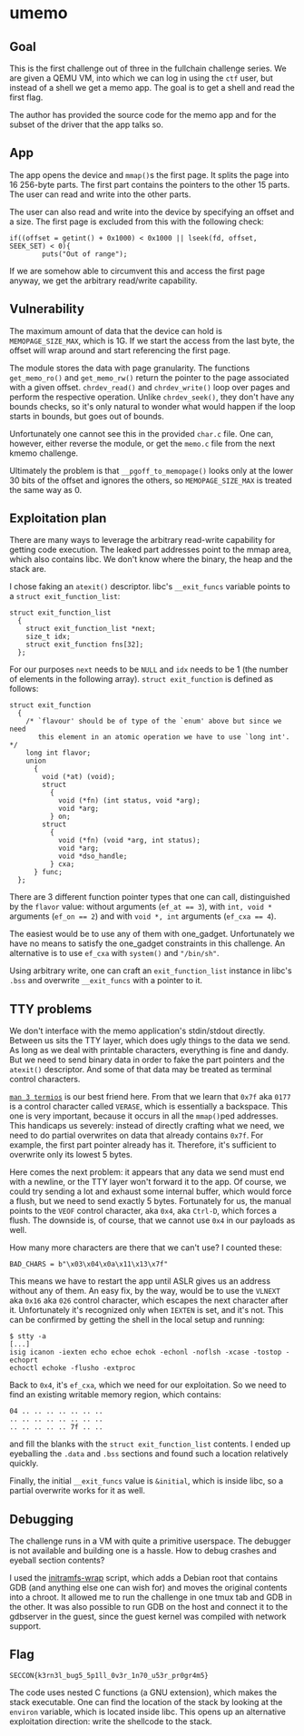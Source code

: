 # umemo

## Goal

This is the first challenge out of three in the fullchain challenge series. We
are given a QEMU VM, into which we can log in using the `ctf` user, but instead
of a shell we get a memo app. The goal is to get a shell and read the first
flag.

The author has provided the source code for the memo app and for the subset of
the driver that the app talks so.

## App

The app opens the device and `mmap()`s the first page. It splits the page into
16 256-byte parts. The first part contains the pointers to the other 15 parts.
The user can read and write into the other parts.

The user can also read and write into the device by specifying an offset and a
size. The first page is excluded from this with the following check:

```
if((offset = getint() + 0x1000) < 0x1000 || lseek(fd, offset, SEEK_SET) < 0){
        puts("Out of range");
```

If we are somehow able to circumvent this and access the first page anyway, we
get the arbitrary read/write capability.

## Vulnerability

The maximum amount of data that the device can hold is `MEMOPAGE_SIZE_MAX`,
which is 1G. If we start the access from the last byte, the offset will wrap
around and start referencing the first page.

The module stores the data with page granularity. The functions `get_memo_ro()`
and `get_memo_rw()` return the pointer to the page associated with a given
offset. `chrdev_read()` and `chrdev_write()` loop over pages and perform the
respective operation. Unlike `chrdev_seek()`, they don't have any bounds
checks, so it's only natural to wonder what would happen if the loop starts in
bounds, but goes out of bounds.

Unfortunately one cannot see this in the provided `char.c` file. One can,
however, either reverse the module, or get the `memo.c` file from the next
kmemo challenge.

Ultimately the problem is that `__pgoff_to_memopage()` looks only at the lower
30 bits of the offset and ignores the others, so `MEMOPAGE_SIZE_MAX` is treated
the same way as 0.

## Exploitation plan

There are many ways to leverage the arbitrary read-write capability for getting
code execution. The leaked part addresses point to the mmap area, which also
contains libc. We don't know where the binary, the heap and the stack are.

I chose faking an `atexit()` descriptor. libc's `__exit_funcs` variable points
to a `struct exit_function_list`:

```
struct exit_function_list
  {
    struct exit_function_list *next;
    size_t idx;
    struct exit_function fns[32];
  };
```

For our purposes `next` needs to be `NULL` and `idx` needs to be 1 (the number
of elements in the following array). `struct exit_function` is defined as
follows:

```
struct exit_function
  {
    /* `flavour' should be of type of the `enum' above but since we need
       this element in an atomic operation we have to use `long int'.  */
    long int flavor;
    union
      {
        void (*at) (void);
        struct
          {
            void (*fn) (int status, void *arg);
            void *arg;
          } on;
        struct
          {
            void (*fn) (void *arg, int status);
            void *arg;
            void *dso_handle;
          } cxa;
      } func;
  };
```

There are 3 different function pointer types that one can call, distinguished
by the `flavor` value: without arguments (`ef_at == 3`), with `int, void *`
arguments (`ef_on == 2`) and with `void *, int` arguments (`ef_cxa == 4`).

The easiest would be to use any of them with one_gadget. Unfortunately we have
no means to satisfy the one_gadget constraints in this challenge. An
alternative is to use `ef_cxa` with `system()` and `"/bin/sh"`.

Using arbitrary write, one can craft an `exit_function_list` instance in libc's
`.bss` and overwrite `__exit_funcs` with a pointer to it.

## TTY problems

We don't interface with the memo application's stdin/stdout directly. Between
us sits the TTY layer, which does ugly things to the data we send. As long as
we deal with printable characters, everything is fine and dandy. But we need to
send binary data in order to fake the part pointers and the `atexit()`
descriptor. And some of that data may be treated as terminal control
characters.

[`man 3 termios`](https://man7.org/linux/man-pages/man3/termios.3.html) is our
best friend here. From that we learn that `0x7f` aka `0177` is a control
character called `VERASE`, which is essentially a backspace. This one is very
important, because it occurs in all the `mmap()`ped addresses. This handicaps
us severely: instead of directly crafting what we need, we need to do partial
overwrites on data that already contains `0x7f`. For example, the first part
pointer already has it. Therefore, it's sufficient to overwrite only its lowest
5 bytes.

Here comes the next problem: it appears that any data we send must end with a
newline, or the TTY layer won't forward it to the app. Of course, we could try
sending a lot and exhaust some internal buffer, which would force a flush, but
we need to send exactly 5 bytes. Fortunately for us, the manual points to the
`VEOF` control character, aka `0x4`, aka `Ctrl-D`, which forces a flush. The
downside is, of course, that we cannot use `0x4` in our payloads as well.

How many more characters are there that we can't use? I counted these:

```
BAD_CHARS = b"\x03\x04\x0a\x11\x13\x7f"
```

This means we have to restart the app until ASLR gives us an address without
any of them. An easy fix, by the way, would be to use the `VLNEXT` aka `0x16`
aka `026` control character, which escapes the next character after it.
Unfortunately it's recognized only when `IEXTEN` is set, and it's not. This can
be confirmed by getting the shell in the local setup and running:

```
$ stty -a
[...]
isig icanon -iexten echo echoe echok -echonl -noflsh -xcase -tostop -echoprt
echoctl echoke -flusho -extproc
```

Back to `0x4`, it's `ef_cxa`, which we need for our exploitation. So we need to
find an existing writable memory region, which contains:

```
04 .. .. .. .. .. .. ..
.. .. .. .. .. .. .. ..
.. .. .. .. .. 7f .. ..
```

and fill the blanks with the `struct exit_function_list` contents. I ended up
eyeballing the `.data` and `.bss` sections and found such a location relatively
quickly.

Finally, the initial `__exit_funcs` value is `&initial`, which is inside libc,
so a partial overwrite works for it as well.

## Debugging

The challenge runs in a VM with quite a primitive userspace. The debugger is
not available and building one is a hassle. How to debug crashes and eyeball
section contents?

I used the [initramfs-wrap](https://github.com/mephi42/initramfs-wrap/) script,
which adds a Debian root that contains GDB (and anything else one can wish for)
and moves the original contents into a chroot. It allowed me to run the
challenge in one tmux tab and GDB in the other. It was also possible to run
GDB on the host and connect it to the gdbserver in the guest, since the guest
kernel was compiled with network support.

## Flag

`SECCON{k3rn3l_bug5_5p1ll_0v3r_1n70_u53r_pr0gr4m5}`

The code uses nested C functions (a GNU extension), which makes the stack
executable. One can find the location of the stack by looking at the `environ`
variable, which is located inside libc. This opens up an alternative
exploitation direction: write the shellcode to the stack.
